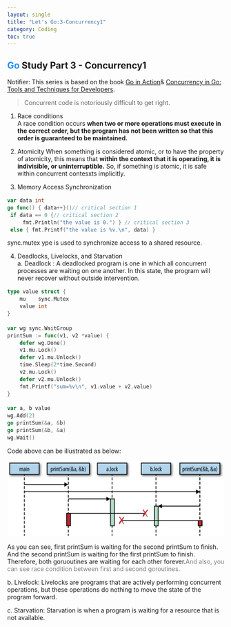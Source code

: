 ```yaml
---
layout: single
title: "Let's Go:3-Concurrency1"
category: Coding
toc: true
---
```


## <span style="color:DodgerBlue">**Go**</span> Study Part 3 - Concurrency1

Notifier: This series is based on the book [Go in Action](https://www.manning.com/books/go-in-action)& [Concurrency in Go: Tools and Techniques for Developers](https://www.oreilly.com/library/view/concurrency-in-go/9781491941294/).

>Concurrent code is notoriously difficult to get right.

1.  Race conditions  
A race condition occurs **when two or more operations must execute in the correct order, but the program has not been written so that this order is guaranteed to be maintained.**

2.  Atomicity
When something is considered atomic, or to have the property of atomicity, this means that **within the context that it is operating, it is indivisible, or uninterruptible.** So, if something is atomic, it is safe within concurrent contesxts implicitly.

3.  Memory Access Synchronization  
```go
var data int 
go func() { data++}()// critical section 1
 if data == 0 {// critical section 2
     fmt.Println("the value is 0.") } // critical section 3
 else { fmt.Printf("the value is %v.\n", data) }
```
sync.mutex ype is used to synchronize access to a shared resource.


4.  Deadlocks, Livelocks, and Starvation  
a.  Deadlock : A deadlocked program is one in which all concurrent processes are waiting on one another. In this state, the program will never recover without outside intervention.


```go
type value struct { 
    mu    sync.Mutex
    value int 
}

var wg sync.WaitGroup
printSum := func(v1, v2 *value) {
    defer wg.Done()
    v1.mu.Lock() 
    defer v1.mu.Unlock() 
    time.Sleep(2*time.Second) 
    v2.mu.Lock() 
    defer v2.mu.Unlock() 
    fmt.Printf("sum=%v\n", v1.value + v2.value) 
}

var a, b value
wg.Add(2)
go printSum(&a, &b) 
go printSum(&b, &a) 
wg.Wait()
```
Code above can be illustrated as below:

![deadlock](../assets/images/deadlock.png)

As you can see, first printSum is waiting for the second printSum to finish. And the second printSum is waiting for the first printSum to finish. Therefore, both goruoutines are waiting for each other forever.<span style="color:gray">And also, you can see race condition between first and second goroutines.</span> 

b.  Livelock: Livelocks are programs that are actively performing concurrent operations, but these operations do nothing to move the state of the program forward.

c. Starvation: Starvation is when a program is waiting for a resource that is not available.
